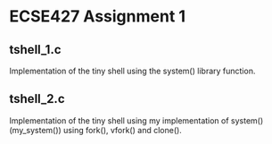 # ECSE427 Assignment 1
## tshell_1.c
Implementation of the tiny shell using the system() library function.

## tshell_2.c
Implementation of the tiny shell using my implementation of system() (my_system()) using fork(), vfork() and clone().
